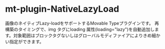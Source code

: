 # mt-plugin-NativeLazyLoad
画像のネイティブLazy-loadをサポートするMovable Typeプラグインです。 再構築のタイミングで、img タグにloading 属性(loading="lazy")を自動追加します。対象範囲はブロックタグないしはグローバルモディファイアによりきめ細かい指定ができます。
